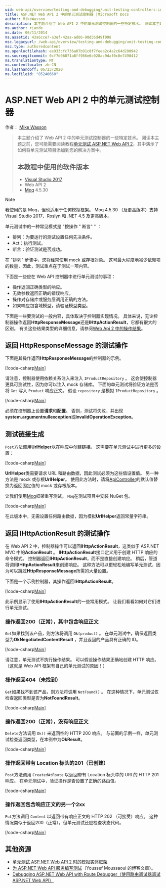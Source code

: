 ```yaml
---
uid: web-api/overview/testing-and-debugging/unit-testing-controllers-in-web-api
title: ASP.NET Web API 2 中的单元测试控制器 |Microsoft Docs
author: MikeWasson
description: 本主题介绍了 Web API 2 中的单元测试控制器的一些特定技术。 阅读本主题之前，您可能需要阅读教程单元 .。。
ms.author: riande
ms.date: 06/11/2014
ms.assetid: 43a6cce7-a3ef-42aa-ad06-90d36d49f098
msc.legacyurl: /web-api/overview/testing-and-debugging/unit-testing-controllers-in-web-api
msc.type: authoredcontent
ms.openlocfilehash: ee933cfc736a07b91c8f7feea2c4a2c64d200942
ms.sourcegitcommit: 0cf7d06071a8ff986e6c028ac9daf0c0e7490412
ms.translationtype: MT
ms.contentlocale: zh-CN
ms.lasthandoff: 06/23/2020
ms.locfileid: "85240660"
---
```

# <a name="unit-testing-controllers-in-aspnet-web-api-2"></a>ASP.NET Web API 2 中的单元测试控制器

作者： [Mike Wasson](https://github.com/MikeWasson)

> 本主题介绍了 Web API 2 中的单元测试控制器的一些特定技术。 阅读本主题之前，您可能需要阅读教程[单元测试 ASP.NET Web API 2](unit-testing-with-aspnet-web-api.md)，其中演示了如何将单元测试项目添加到您的解决方案中。
>
> ## <a name="software-versions-used-in-the-tutorial"></a>本教程中使用的软件版本
>
> - [Visual Studio 2017](https://visualstudio.microsoft.com/downloads/?utm_medium=microsoft&utm_source=docs.microsoft.com&utm_campaign=button+cta&utm_content=download+vs2017)
> - Web API 2
> - [Moq](https://github.com/Moq) 4.5.30

> [!NOTE]
> 我使用的是 Moq，但也适用于任何模拟框架。 Moq 4.5.30 （及更高版本）支持 Visual Studio 2017、Roslyn 和 .NET 4.5 及更高版本。

单元测试中的一种常见模式是 "按操作 &quot; 断言" &quot; ：

- 排列：为要运行的测试设置任何先决条件。
- Act：执行测试。
- 断言：验证测试是否成功。

在 "排列" 步骤中，您将经常使用 mock 或存根对象。 这可最大程度地减少依赖项的数量，因此，测试重点在于测试一项内容。

下面是一些应在 Web API 控制器中进行单元测试的事项：

- 操作返回正确类型的响应。
- 无效参数返回正确的错误响应。
- 操作对存储库或服务层调用正确的方法。
- 如果响应包含域模型，请验证模型类型。

下面是一些要测试的一般内容，具体取决于控制器实现情况。 具体来说，无论控制器操作返回**HttpResponseMessage**还是**IHttpActionResult**，它都有很大的区别。 有关这些结果类型的详细信息，请参阅[Web Api 2 中的操作结果](../getting-started-with-aspnet-web-api/action-results.md)。

## <a name="testing-actions-that-return-httpresponsemessage"></a>返回 HttpResponseMessage 的测试操作

下面是其操作返回**HttpResponseMessage**的控制器的示例。

[!code-csharp[Main](unit-testing-controllers-in-web-api/samples/sample1.cs)]

请注意，控制器使用依赖关系注入来注入 `IProductRepository` 。 这会使控制器更具可测试性，因为你可以注入 mock 存储库。 下面的单元测试将验证方法是否将 `Get` 写入 `Product` 响应正文。 假设 `repository` 是模拟 `IProductRepository` 。

[!code-csharp[Main](unit-testing-controllers-in-web-api/samples/sample2.cs)]

必须在控制器上设置**请求**和**配置**。 否则，测试将失败，并出现**system.argumentnullexception**或**InvalidOperationException**。

## <a name="testing-link-generation"></a>测试链接生成

`Post`方法调用**UrlHelper**以在响应中创建链接。 这需要在单元测试中进行更多的设置：

[!code-csharp[Main](unit-testing-controllers-in-web-api/samples/sample3.cs)]

**UrlHelper**类需要请求 URL 和路由数据，因此测试必须为这些值设置值。 另一种方法是 mock 或存根**UrlHelper**。 使用此方法时，请将[ApiController](https://msdn.microsoft.com/library/system.web.http.apicontroller.url.aspx)的默认值替换为返回固定值的 mock 或存根版本。

让我们使用[Moq](https://github.com/Moq)框架重写测试。 `Moq`在测试项目中安装 NuGet 包。

[!code-csharp[Main](unit-testing-controllers-in-web-api/samples/sample4.cs)]

在此版本中，无需设置任何路由数据，因为模拟**UrlHelper**返回常量字符串。

## <a name="testing-actions-that-return-ihttpactionresult"></a>返回 IHttpActionResult 的测试操作

在 Web API 2 中，控制器操作可以返回**IHttpActionResult**，这类似于 ASP.NET MVC 中的**ActionResult** 。 **IHttpActionResult**接口定义用于创建 HTTP 响应的命令模式。 控制器返回**IHttpActionResult**，而不是直接创建响应。 稍后，管道将调用**IHttpActionResult**来创建响应。 这种方法可以更轻松地编写单元测试，因为可以跳过**HttpResponseMessage**所需的大量设置。

下面是一个示例控制器，其操作返回**IHttpActionResult**。

[!code-csharp[Main](unit-testing-controllers-in-web-api/samples/sample5.cs)]

此示例显示了使用**IHttpActionResult**的一些常用模式。 让我们看看如何对它们进行单元测试。

### <a name="action-returns-200-ok-with-a-response-body"></a>操作返回200（正常），其中包含响应正文

`Get`如果找到该产品，则方法将调用 `Ok(product)` 。 在单元测试中，确保返回类型为**OkNegotiatedContentResult** ，并且返回的产品具有正确的 ID。

[!code-csharp[Main](unit-testing-controllers-in-web-api/samples/sample6.cs)]

请注意，单元测试不执行操作结果。 可以假设操作结果正确地创建 HTTP 响应。 （这就是 Web API 框架有自己的单元测试的原因！）

### <a name="action-returns-404-not-found"></a>操作返回404（未找到）

`Get`如果找不到该产品，则方法将调用 `NotFound()` 。 在这种情况下，单元测试仅检查返回类型是否为**NotFoundResult**。

[!code-csharp[Main](unit-testing-controllers-in-web-api/samples/sample7.cs)]

### <a name="action-returns-200-ok-with-no-response-body"></a>操作返回200（正常），没有响应正文

`Delete`方法调用 `Ok()` 来返回空的 HTTP 200 响应。 与前面的示例一样，单元测试检查返回类型，在本例中为**OkResult**。

[!code-csharp[Main](unit-testing-controllers-in-web-api/samples/sample8.cs)]

### <a name="action-returns-201-created-with-a-location-header"></a>操作返回带有 Location 标头的201（已创建）

`Post`方法调用 `CreatedAtRoute` 以返回带有 Location 标头中的 URI 的 HTTP 201 响应。 在单元测试中，验证操作是否设置了正确的路由值。

[!code-csharp[Main](unit-testing-controllers-in-web-api/samples/sample9.cs)]

### <a name="action-returns-another-2xx-with-a-response-body"></a>操作返回包含响应正文的另一个2xx

`Put`方法调用 `Content` 以返回带有响应正文的 HTTP 202 （可接受）响应。 这种情况类似于返回200（正常），但单元测试还应检查状态代码。

[!code-csharp[Main](unit-testing-controllers-in-web-api/samples/sample10.cs)]

## <a name="additional-resources"></a>其他资源

- [单元测试 ASP.NET Web API 2 时的模拟实体框架](mocking-entity-framework-when-unit-testing-aspnet-web-api-2.md)
- [为 ASP.NET Web API 服务编写测试](https://docs.microsoft.com/archive/blogs/youssefm/writing-tests-for-an-asp-net-web-api-service)（Youssef Moussaoui 的博客文章）。
- [Debugging ASP.NET Web API with Route Debugger（使用路由调试器调试 ASP.NET Web API）](https://blogs.msdn.com/b/webdev/archive/2013/04/04/debugging-asp-net-web-api-with-route-debugger.aspx)
